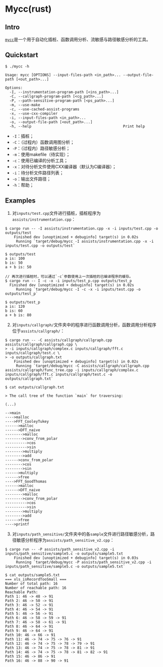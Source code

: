 # Mycc(rust)

## Intro

[`mycc`](https://github.com/nihilKnight/SSLab/tree/mycc)是一个用于自动化插桩、函数调用分析、流敏感与路径敏感分析的工具。

## Quickstart 

```
$ ./mycc -h 

Usage: mycc [OPTIONS] --input-files-path <in_path>... --output-file-path [<out_path>...]

Options:
  -I, --instrumentation-program-path [<ins_path>...]  
  -C, --callgraph-program-path [<cg_path>...]         
  -P, --path-sensitive-program-path [<ps_path>...]    
  -m, --use-make                                      
  -c, --use-cached-assist-programs                    
  -x, --use-cxx-compiler                              
  -i, --input-files-path <in_path>...                 
  -o, --output-file-path [<out_path>...]              
  -h, --help                                          Print help
```

- `-I`：插桩；
- `-C`：（过程内）函数调用图分析；
- `-P`：（过程内）路径敏感分析；
- `-m`：使用makefile（待实现）；
- `-c`：使用已编译的分析工具；
- `-x`：对待分析文件使用CXX编译器（默认为C编译器）；
- `-i`：待分析文件路径列表；
- `-o`：输出文件路径；
- `-h`：帮助；

## Examples

1. 对`inputs/test.cpp`文件进行插桩，插桩程序为`assists/instrumentation.cpp`：
```
$ cargo run -- -I assists/instrumentation.cpp -x -i inputs/test.cpp -o outputs/test
    Finished dev [unoptimized + debuginfo] target(s) in 0.02s
     Running `target/debug/mycc -I assists/instrumentation.cpp -x -i inputs/test.cpp -o outputs/test`

$ outputs/test
a is: 100
b is: 50
a + b is: 50

// 再次进行插桩时，可以通过`-c`参数使用上一次插桩的已编译程序的缓存。
$ cargo run -- I -c -x -i inputs/test_p.cpp outputs/test_p
  Finished dev [unoptimized + debuginfo] target(s) in 0.02s
     Running `target/debug/mycc -I -c -x -i inputs/test.cpp -o outputs/test_p`

$ outputs/test_p
a is: 120
b is: 60
a + b is: 80
```

2. 对`inputs/callgraph/`文件夹中的程序进行函数调用分析，函数调用分析程序位于`assists/callgraph/`：
```
$ cargo run -- -C assists/callgraph/callgraph.cpp assists/callgraph/callgraph.cpp \
> -i inputs/callgraph/complex.c inputs/callgraph/fft.c inputs/callgraph/test.c \
> -o outputs/callgraph.txt
    Finished dev [unoptimized + debuginfo] target(s) in 0.02s
     Running `target/debug/mycc -C assists/callgraph/callgraph.cpp assists/callgraph/func_tree.cpp -i inputs/callgraph/complex.c inputs/callgraph/fft.c inputs/callgraph/test.c -o outputs/callgraph.txt`

$ cat outputs/callgraph.txt

> The call tree of the function `main` for traversing: 

(...)

-->main
---->malloc
---->FFT_CooleyTukey
------>malloc
------>DFT_naive
-------->malloc
-------->conv_from_polar
---------->cos
---------->sin
-------->multiply
-------->add
------>conv_from_polar
-------->cos
-------->sin
------>multiply
------>free
---->FFT_GoodThomas
------>malloc
------>DFT_naive
-------->malloc
-------->conv_from_polar
---------->cos
---------->sin
-------->multiply
-------->add
------>free
---->printf
```

3. 对`inputs/path_sensitive/`文件夹中的各`sample`文件进行路径敏感分析，路径敏感分析程序为`assists/path_sensitive_v2.cpp`：
```
$ cargo run -- -P assists/path_sensitive_v2.cpp -i inputs/path_sensitive/sample5.c -o outputs/sample5.txt
    Finished dev [unoptimized + debuginfo] target(s) in 0.03s
     Running `target/debug/mycc -P assists/path_sensitive_v2.cpp -i inputs/path_sensitive/sample5.c -o outputs/sample5.txt`

$ cat outputs/sample5.txt 
=== xls_isRecordTooSmall ===
Number of total path: 16
Number of reachable path: 16
Reachable Path:
Path 1: 46 -> 48 -> 91
Path 2: 46 -> 50 -> 91
Path 3: 46 -> 52 -> 91
Path 4: 46 -> 54 -> 91
Path 5: 46 -> 56 -> 91
Path 6: 46 -> 58 -> 59 -> 91
Path 7: 46 -> 58 -> 61 -> 91
Path 8: 46 -> 64 -> 91
Path 9: 46 -> 64 -> 91
Path 10: 46 -> 66 -> 91
Path 11: 46 -> 74 -> 75 -> 76 -> 91
Path 12: 46 -> 74 -> 75 -> 78 -> 79 -> 91
Path 13: 46 -> 74 -> 75 -> 78 -> 81 -> 91
Path 14: 46 -> 74 -> 75 -> 78 -> 81 -> 82 -> 91
Path 15: 46 -> 86 -> 91
Path 16: 46 -> 88 -> 90 -> 91
```

